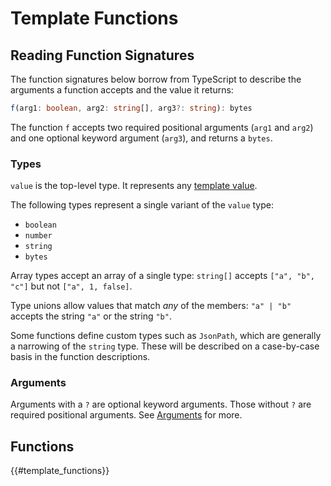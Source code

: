 # Template Functions

## Reading Function Signatures

The function signatures below borrow from TypeScript to describe the arguments a function accepts and the value it returns:

```typescript
f(arg1: boolean, arg2: string[], arg3?: string): bytes
```

The function `f` accepts two required positional arguments (`arg1` and `arg2`) and one optional keyword argument (`arg3`), and returns a `bytes`.

### Types

`value` is the top-level type. It represents any [template value](../user_guide/templates/values.md).

The following types represent a single variant of the `value` type:

- `boolean`
- `number`
- `string`
- `bytes`

Array types accept an array of a single type: `string[]` accepts `["a", "b", "c"]` but not `["a", 1, false]`.

Type unions allow values that match _any_ of the members: `"a" | "b"` accepts the string `"a"` or the string `"b"`.

Some functions define custom types such as `JsonPath`, which are generally a narrowing of the `string` type. These will be described on a case-by-case basis in the function descriptions.

### Arguments

Arguments with a `?` are optional keyword arguments. Those without `?` are required positional arguments. See [Arguments](../user_guide/templates/functions.md#arguments) for more.

## Functions

<!-- Function docs are autogenerated. See crates/core/src/render/functions.rs -->

{{#template_functions}}

